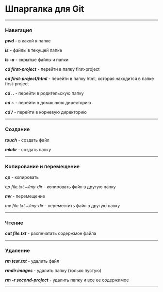 # Шпаргалка для Git 
____
### Навигация 
***pwd*** - в какой я папке

***ls*** - файлы в текущей папке 

***ls -a*** - скрытые файлы и папки 

***cd first-project*** - перейти в папку first-project

***cd first-project/html*** - перейти в папку html, которая находится в папке first-project

***cd ..*** -  перейти в родительскую папку 

***cd ~*** -  перейти в домашнюю директорию

***cd /*** -  перейти в корневую директорию

___
### Создание

***touch*** - создать файл 

***mkdir*** - создать папку 
___
### Копирование и перемещение

***cp*** - копировать 

*cp file.txt ~/my-dir* - копировать файл в другую папку

***mv*** - перемещение 

*mv file.txt ~/my-dir* - переместить файл в другую папку
___
### Чтение 
***cat file.txt*** - распечатать содержмое файла
___
### Удаление 
***rm test.txt*** - удалить файл

***rmdir images*** - удалить папку (только пустую)

***rm -r second-project*** - удалить папку и все ее содержимое
___
